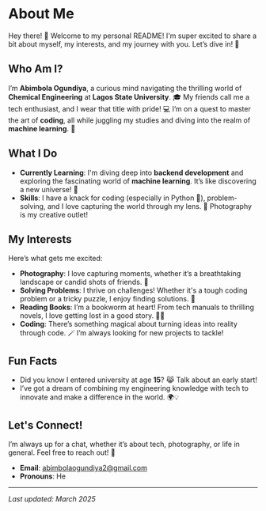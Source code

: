 # About Me

Hey there! 👋 Welcome to my personal README! I'm super excited to share a bit about myself, my interests, and my journey with you. Let’s dive in! 🌊

## Who Am I?

I’m **Abimbola Ogundiya**, a curious mind navigating the thrilling world of **Chemical Engineering** at **Lagos State University**. 🎓 My friends call me a tech enthusiast, and I wear that title with pride! 💻 I’m on a quest to master the art of **coding**, all while juggling my studies and diving into the realm of **machine learning**. 🚀

## What I Do

- **Currently Learning**: I'm diving deep into **backend development** and exploring the fascinating world of **machine learning**. It’s like discovering a new universe! 🌌
- **Skills**: I have a knack for coding (especially in Python 🐍), problem-solving, and I love capturing the world through my lens. 📸 Photography is my creative outlet!

## My Interests

Here’s what gets me excited:

- **Photography**: I love capturing moments, whether it’s a breathtaking landscape or candid shots of friends. 🌅
- **Solving Problems**: I thrive on challenges! Whether it's a tough coding problem or a tricky puzzle, I enjoy finding solutions. 🧩
- **Reading Books**: I’m a bookworm at heart! From tech manuals to thrilling novels, I love getting lost in a good story. 📖✨
- **Coding**: There’s something magical about turning ideas into reality through code. 🪄 I’m always looking for new projects to tackle!

## Fun Facts

- Did you know I entered university at age **15**? 😹 Talk about an early start!
- I’ve got a dream of combining my engineering knowledge with tech to innovate and make a difference in the world. 🌍💡

## Let's Connect!

I’m always up for a chat, whether it’s about tech, photography, or life in general. Feel free to reach out! 🤗

- **Email**: abimbolaogundiya2@gmail.com
- **Pronouns**: He

---

*Last updated: March 2025*
